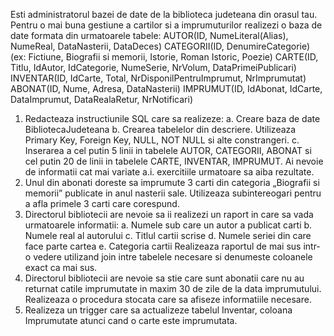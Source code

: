 Esti administratorul bazei de date de la biblioteca judeteana din orasul tau. Pentru o mai buna gestiune a
cartilor si a imprumuturilor realizezi o baza de date formata din urmatoarele tabele:
AUTOR(ID, NumeLiteral(Alias), NumeReal, DataNasterii, DataDeces)
CATEGORII(ID, DenumireCategorie) (ex: Fictiune, Biografii si memorii, Istorie, Roman Istoric, Poezie)
CARTE(ID, Titlu, IdAutor, IdCategorie, NumeSerie, NrVolum, DataPrimeiPublicari)
INVENTAR(ID, IdCarte, Total, NrDisponilPentruImprumut, NrImprumutat)
ABONAT(ID, Nume, Adresa, DataNasterii)
IMPRUMUT(ID, IdAbonat, IdCarte, DataImprumut, DataRealaRetur, NrNotificari)

1. Redacteaza instructiunile SQL care sa realizeze:
a. Creare baza de date BibliotecaJudeteana
b. Crearea tabelelor din descriere. Utilizeaza Primary Key, Foreign Key, NULL, NOT NULL si alte
constrangeri.
c. Inserarea a cel putin 5 linii in tabelele AUTOR, CATEGORII, ABONAT si cel putin 20 de linii in
tabelele CARTE, INVENTAR, IMPRUMUT. Ai nevoie de informatii cat mai variate a.i. exercitiile
urmatoare sa aiba rezultate.
2. Unul din abonati doreste sa imprumute 3 carti din categoria „Biografii si memorii” publicate in anul
nasterii sale. Utilizeaza subintereogari pentru a afla primele 3 carti care corespund.
3. Directorul bibliotecii are nevoie sa ii realizezi un raport in care sa vada urmatoarele informatii:
a. Numele sub care un autor a publicat carti
b. Numele real al autorului
c. Titlul cartii scrise
d. Numele seriei din care face parte cartea
e. Categoria cartii
Realizeaza raportul de mai sus intr-o vedere utilizand join intre tabelele necesare si denumeste
coloanele exact ca mai sus.
4. Directorul bibliotecii are nevoie sa stie care sunt abonatii care nu au returnat catile imprumutate in
maxim 30 de zile de la data imprumutului.
Realizeaza o procedura stocata care sa afiseze informatiile necesare.
5. Realizeza un trigger care sa actualizeze tabelul Inventar, coloana Imprumutate atunci cand o carte
este imprumutata.
